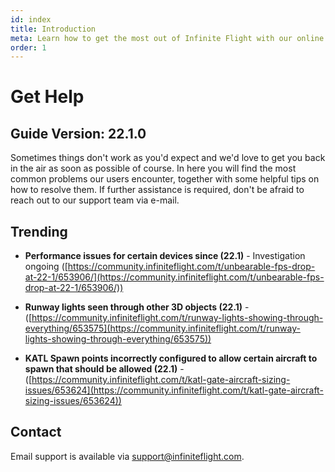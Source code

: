 ```yaml
---
id: index
title: Introduction
meta: Learn how to get the most out of Infinite Flight with our online documentation.
order: 1
---
```


# Get Help



## Guide Version: 22.1.0



Sometimes things don't work as you'd expect and we'd love to get you back in the air as soon as possible of course. In here you will find the most common problems our users encounter, together with some helpful tips on how to resolve them. If further assistance is required, don't be afraid to reach out to our support team via e-mail. 



## Trending

- **Performance issues for certain devices since (22.1)** - Investigation ongoing ([https://community.infiniteflight.com/t/unbearable-fps-drop-at-22-1/653906/](https://community.infiniteflight.com/t/unbearable-fps-drop-at-22-1/653906/))

- **Runway lights seen through other 3D objects (22.1)** - ([https://community.infiniteflight.com/t/runway-lights-showing-through-everything/653575](https://community.infiniteflight.com/t/runway-lights-showing-through-everything/653575))

- **KATL Spawn points incorrectly configured to allow certain aircraft to spawn that should be allowed (22.1)** - ([https://community.infiniteflight.com/t/katl-gate-aircraft-sizing-issues/653624](https://community.infiniteflight.com/t/katl-gate-aircraft-sizing-issues/653624))


## Contact

Email support is available via [support@infiniteflight.com](mailto:support@infiniteflight.com).

